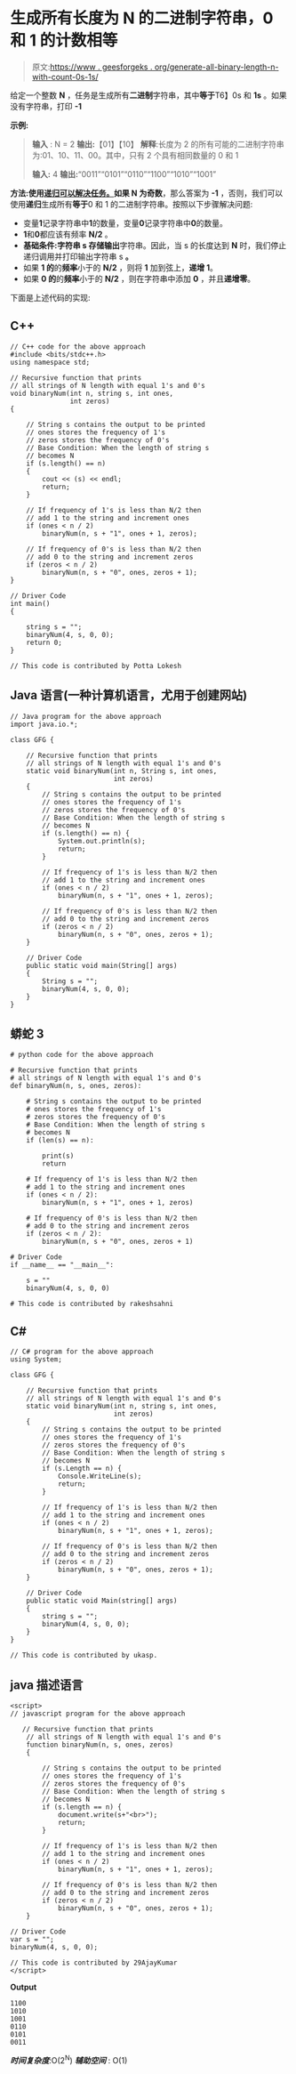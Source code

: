 # 生成所有长度为 N 的二进制字符串，0 和 1 的计数相等

> 原文:[https://www . geesforgeks . org/generate-all-binary-length-n-with-count-0s-1s/](https://www.geeksforgeeks.org/generate-all-binary-strings-of-length-n-with-equal-count-of-0s-and-1s/)

给定一个整数 **N** ，任务是生成所有**二进制**字符串，其中**等于**T6】0s 和 **1s** 。如果没有字符串，打印 **-1**

**示例:**

> **输入** : N = 2
> **输出:**【01】【10】
> **解释**:长度为 2 的所有可能的二进制字符串为:01、10、11、00。其中，只有 2 个具有相同数量的 0 和 1
> 
> **输入:** 4
> **输出:**“0011”“0101”“0110”“1100”“1010”“1001”

**方法:**使用[递归可以解决任务。](http://www.geeksforgeeks.org/recursion/)如果 **N** 为**奇数**，那么答案为 **-1** ，否则，我们可以使用**递归**生成所有**等于**0 和 1 的二进制字符串。按照以下步骤解决问题:
[](http://www.geeksforgeeks.org/recursion/)

*   变量**1**记录字符串中**1**的数量，变量**0**记录字符串中**0**的数量。
*   **1**和**0**都应该有频率 **N/2** 。
*   **基础条件:**字符串 **s** 存储**输出**字符串。因此，当 s 的长度达到 **N** 时，我们停止递归调用并打印输出字符串 s **。**
*   如果 **1 的**的**频率**小于的 **N/2** ，则将 **1** 加到弦上，**递增 1**。
*   如果 **0 的**的**频率**小于的 **N/2** ，则在字符串中添加 **0** ，并且**递增零**。

下面是上述代码的实现:

## C++

```
// C++ code for the above approach
#include <bits/stdc++.h>
using namespace std;

// Recursive function that prints
// all strings of N length with equal 1's and 0's
void binaryNum(int n, string s, int ones,
               int zeros)
{

    // String s contains the output to be printed
    // ones stores the frequency of 1's
    // zeros stores the frequency of 0's
    // Base Condition: When the length of string s
    // becomes N
    if (s.length() == n)
    {
        cout << (s) << endl;
        return;
    }

    // If frequency of 1's is less than N/2 then
    // add 1 to the string and increment ones
    if (ones < n / 2)
        binaryNum(n, s + "1", ones + 1, zeros);

    // If frequency of 0's is less than N/2 then
    // add 0 to the string and increment zeros
    if (zeros < n / 2)
        binaryNum(n, s + "0", ones, zeros + 1);
}

// Driver Code
int main()
{

    string s = "";
    binaryNum(4, s, 0, 0);
    return 0;
}

// This code is contributed by Potta Lokesh
```

## Java 语言(一种计算机语言，尤用于创建网站)

```
// Java program for the above approach
import java.io.*;

class GFG {

    // Recursive function that prints
    // all strings of N length with equal 1's and 0's
    static void binaryNum(int n, String s, int ones,
                          int zeros)
    {
        // String s contains the output to be printed
        // ones stores the frequency of 1's
        // zeros stores the frequency of 0's
        // Base Condition: When the length of string s
        // becomes N
        if (s.length() == n) {
            System.out.println(s);
            return;
        }

        // If frequency of 1's is less than N/2 then
        // add 1 to the string and increment ones
        if (ones < n / 2)
            binaryNum(n, s + "1", ones + 1, zeros);

        // If frequency of 0's is less than N/2 then
        // add 0 to the string and increment zeros
        if (zeros < n / 2)
            binaryNum(n, s + "0", ones, zeros + 1);
    }

    // Driver Code
    public static void main(String[] args)
    {
        String s = "";
        binaryNum(4, s, 0, 0);
    }
}
```

## 蟒蛇 3

```
# python code for the above approach

# Recursive function that prints
# all strings of N length with equal 1's and 0's
def binaryNum(n, s, ones, zeros):

    # String s contains the output to be printed
    # ones stores the frequency of 1's
    # zeros stores the frequency of 0's
    # Base Condition: When the length of string s
    # becomes N
    if (len(s) == n):

        print(s)
        return

    # If frequency of 1's is less than N/2 then
    # add 1 to the string and increment ones
    if (ones < n / 2):
        binaryNum(n, s + "1", ones + 1, zeros)

    # If frequency of 0's is less than N/2 then
    # add 0 to the string and increment zeros
    if (zeros < n / 2):
        binaryNum(n, s + "0", ones, zeros + 1)

# Driver Code
if __name__ == "__main__":

    s = ""
    binaryNum(4, s, 0, 0)

# This code is contributed by rakeshsahni
```

## C#

```
// C# program for the above approach
using System;

class GFG {

    // Recursive function that prints
    // all strings of N length with equal 1's and 0's
    static void binaryNum(int n, string s, int ones,
                          int zeros)
    {
        // String s contains the output to be printed
        // ones stores the frequency of 1's
        // zeros stores the frequency of 0's
        // Base Condition: When the length of string s
        // becomes N
        if (s.Length == n) {
            Console.WriteLine(s);
            return;
        }

        // If frequency of 1's is less than N/2 then
        // add 1 to the string and increment ones
        if (ones < n / 2)
            binaryNum(n, s + "1", ones + 1, zeros);

        // If frequency of 0's is less than N/2 then
        // add 0 to the string and increment zeros
        if (zeros < n / 2)
            binaryNum(n, s + "0", ones, zeros + 1);
    }

    // Driver Code
    public static void Main(string[] args)
    {
        string s = "";
        binaryNum(4, s, 0, 0);
    }
}

// This code is contributed by ukasp.
```

## java 描述语言

```
<script>
// javascript program for the above approach

   // Recursive function that prints
    // all strings of N length with equal 1's and 0's
    function binaryNum(n, s, ones, zeros)
    {

        // String s contains the output to be printed
        // ones stores the frequency of 1's
        // zeros stores the frequency of 0's
        // Base Condition: When the length of string s
        // becomes N
        if (s.length == n) {
            document.write(s+"<br>");
            return;
        }

        // If frequency of 1's is less than N/2 then
        // add 1 to the string and increment ones
        if (ones < n / 2)
            binaryNum(n, s + "1", ones + 1, zeros);

        // If frequency of 0's is less than N/2 then
        // add 0 to the string and increment zeros
        if (zeros < n / 2)
            binaryNum(n, s + "0", ones, zeros + 1);
    }

// Driver Code
var s = "";
binaryNum(4, s, 0, 0);

// This code is contributed by 29AjayKumar
</script>
```

**Output**

```
1100
1010
1001
0110
0101
0011
```

***时间复杂度***:O(2<sup>N</sup>)
***辅助空间*** : O(1)